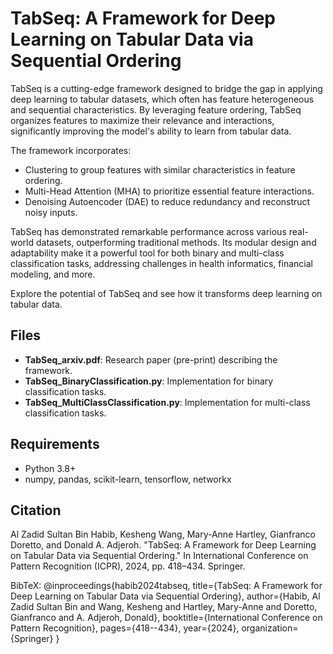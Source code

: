 # TabSeq: A Framework for Deep Learning on Tabular Data via Sequential Ordering

TabSeq is a cutting-edge framework designed to bridge the gap in applying deep learning to tabular datasets, which often has feature heterogeneous and sequential characteristics. By leveraging feature ordering, TabSeq organizes features to maximize their relevance and interactions, significantly improving the model's ability to learn from tabular data.

The framework incorporates:

- Clustering to group features with similar characteristics in feature ordering.
- Multi-Head Attention (MHA) to prioritize essential feature interactions.
- Denoising Autoencoder (DAE) to reduce redundancy and reconstruct noisy inputs.

TabSeq has demonstrated remarkable performance across various real-world datasets, outperforming traditional methods. Its modular design and adaptability make it a powerful tool for both binary and multi-class classification tasks, addressing challenges in health informatics, financial modeling, and more.

Explore the potential of TabSeq and see how it transforms deep learning on tabular data.

## Files
- **TabSeq_arxiv.pdf**: Research paper (pre-print) describing the framework.
- **TabSeq_BinaryClassification.py**: Implementation for binary classification tasks.
- **TabSeq_MultiClassClassification.py**: Implementation for multi-class classification tasks.

## Requirements
- Python 3.8+
- numpy, pandas, scikit-learn, tensorflow, networkx

## Citation
Al Zadid Sultan Bin Habib, Kesheng Wang, Mary-Anne Hartley, Gianfranco Doretto, and Donald A. Adjeroh. "TabSeq: A Framework for Deep Learning on Tabular Data via Sequential Ordering." In International Conference on Pattern Recognition (ICPR), 2024, pp. 418–434. Springer.

BibTeX:
@inproceedings{habib2024tabseq,
  title={TabSeq: A Framework for Deep Learning on Tabular Data via Sequential Ordering},
  author={Habib, Al Zadid Sultan Bin and Wang, Kesheng and Hartley, Mary-Anne and Doretto, Gianfranco and A. Adjeroh, Donald},
  booktitle={International Conference on Pattern Recognition},
  pages={418--434},
  year={2024},
  organization={Springer}
}
